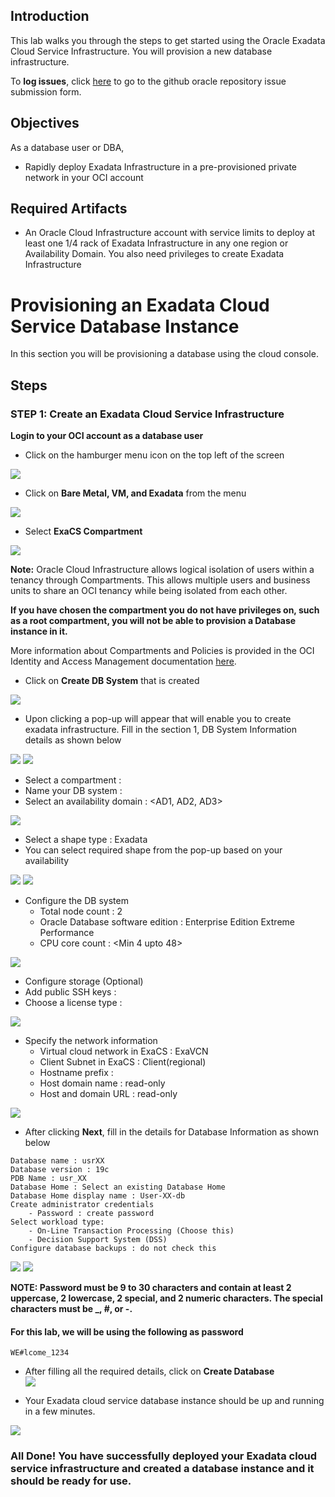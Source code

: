 ## Introduction

This lab walks you through the steps to get started using the Oracle Exadata Cloud Service Infrastructure. You will provision a new database infrastructure.

To **log issues**, click [here](https://github.com/oracle/learning-library/issues/new) to go to the github oracle repository issue submission form.

## Objectives

As a database user or DBA, 

- Rapidly deploy Exadata Infrastructure in a pre-provisioned private network in your OCI account 

## Required Artifacts

- An Oracle Cloud Infrastructure account with service limits to deploy at least one 1/4 rack of Exadata Infrastructure in any one region or Availability Domain.
You also need privileges to create Exadata Infrastructure 

# Provisioning an Exadata Cloud Service Database Instance

In this section you will be provisioning a database using the cloud console.
## Steps

### STEP 1: Create an Exadata Cloud Service Infrastructure 

**Login to your OCI account as a database user**

-  Click on the hamburger menu icon on the top left of the screen

![](./images/Infra/provision_db_infra/oci_homepage.png)

-  Click on **Bare Metal, VM, and Exadata** from the menu

![](./images/Infra/provision_db_infra/oci_hamburger_menu.png)

- Select **ExaCS Compartment** 

![](./images/Infra/provision_db_infra/oci_db_display.png)

**Note:** Oracle Cloud Infrastructure allows logical isolation of users within a tenancy through Compartments. This allows multiple users and business units to share an OCI tenancy while being isolated from each other.

**If you have chosen the compartment you do not have privileges on, such as a root compartment, you will not be able to provision a Database instance in it.**

More information about Compartments and Policies is provided in the OCI Identity and Access Management documentation [here](https://docs.cloud.oracle.com/iaas/Content/Identity/Tasks/managingcompartments.htm?tocpath=Services%7CIAM%7C_____13).

-  Click on **Create DB System** that is created

![](./images/Infra/provision_db_infra/create_db.png)

- Upon clicking a pop-up will appear that will enable you to create exadata infrastructure. Fill in the section 1, DB System Information details as shown below 

![](./images/Infra/provision_db_infra/create_db_popup.png)
![](./images/Infra/provision_db_infra/create_db_system_details.png)

- Select a compartment : <Your working compartment>
- Name your DB system : <DB Display Name >
- Select an availability domain : <AD1, AD2, AD3>

![](./images/Infra/provision_db_infra/create_db_system_details.png)

- Select a shape type : Exadata
- You can select required shape from the pop-up based on your availability

![](./images/Infra/provision_db_infra/exadata_shape.png)
![](./images/Infra/provision_db_infra/exadata_shape_popup.png)

- Configure the DB system
    - Total node count : 2
    - Oracle Database software edition : Enterprise Edition Extreme Performance
    - CPU core count : <Min 4 upto 48>

![](./images/Infra/provision_db_infra/configure_db_system.png)
- Configure storage (Optional)
- Add public SSH keys : <Add public key>
- Choose a license type : <License Included>

![](./images/Infra/provision_db_infra/add_public_key.png)

- Specify the network information
    - Virtual cloud network in ExaCS : ExaVCN
    - Client Subnet in ExaCS : Client(regional)
    - Hostname prefix : <your hostname prefix>
    - Host domain name : read-only 
    - Host and domain URL : read-only

![](./images/Infra/provision_db_infra/exa_network.png)

- After clicking **Next**, fill in the details for Database Information as shown below

```
Database name : usrXX
Database version : 19c
PDB Name : usr_XX
Database Home : Select an existing Database Home
Database Home display name : User-XX-db
Create administrator credentials 
    - Password : create password 
Select workload type:
    - On-Line Transaction Processing (Choose this)
    - Decision Support System (DSS)
Configure database backups : do not check this
```

![](./images/Infra/provision_db_infra/oci_create_db_1.png)
![](./images/Infra/provision_db_infra/oci_create_db_2.png)

 ****NOTE: Password must be 9 to 30 characters and contain at least 2 uppercase, 2 lowercase, 2 special, and 2 numeric characters. The special characters must be _, #, or -.**** 

#### For this lab, we will be using the following as password

```
WE#lcome_1234
```
- After filling all the required details, click on **Create Database**  
![](./images/Infra/provision_db/oci_create_db.png)

- Your Exadata cloud service database instance should be up and running in a few minutes.

![](./images/Infra/provision_db/oci_db_provisioning.png)

### All Done! You have successfully deployed your Exadata cloud service infrastructure and created a database instance and it should be ready for use.